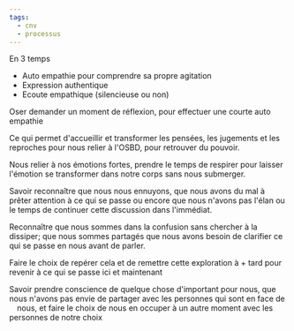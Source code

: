 ```yaml
---
tags:
  - cnv
  - processus
---
```

En 3 temps

* Auto empathie pour comprendre sa propre agitation
* Expression authentique
* Ecoute empathique (silencieuse ou non)

Oser demander un moment de réflexion, pour effectuer une courte auto empathie

Ce qui permet d'accueillir et transformer les pensées, les jugements et les reproches pour nous relier à l'OSBD, pour retrouver du pouvoir.

Nous relier à nos émotions fortes, prendre le temps de respirer pour laisser l'émotion se transformer dans notre corps sans nous submerger.

Savoir reconnaître que nous nous ennuyons, que nous avons du mal à prêter attention à ce qui se passe ou encore que nous n'avons pas l'élan ou le temps de continuer cette discussion dans l'immédiat.

Reconnaître que nous sommes dans la confusion sans chercher à la dissiper; que nous sommes partagés que nous avons besoin de clarifier ce qui se passe en nous avant de parler.

Faire le choix de repérer cela et de remettre cette exploration à + tard pour revenir à ce qui se passe ici et maintenant

Savoir prendre conscience de quelque chose d'important pour nous, que nous n'avons pas envie de partager avec les personnes qui sont en face de  nous, et faire le choix de nous en occuper à un autre moment avec les personnes de notre choix

